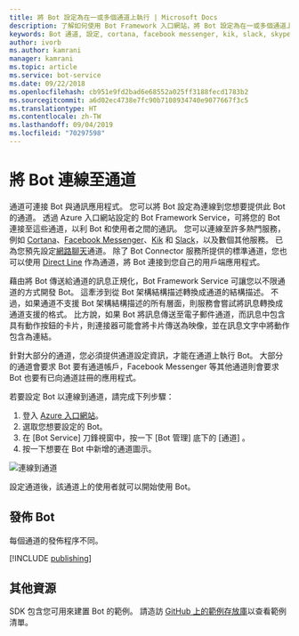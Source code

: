 ```yaml
---
title: 將 Bot 設定為在一或多個通道上執行 | Microsoft Docs
description: 了解如何使用 Bot Framework 入口網站，將 Bot 設定為在一或多個通道上執行。
keywords: Bot 通道, 設定, cortana, facebook messenger, kik, slack, skype, azure 入口網站
author: ivorb
ms.author: kamrani
manager: kamrani
ms.topic: article
ms.service: bot-service
ms.date: 09/22/2018
ms.openlocfilehash: cb951e9fd2bad6e68552a025ff3188fecd1783b2
ms.sourcegitcommit: a6d02ec4738e7fc90b7108934740e9077667f3c5
ms.translationtype: HT
ms.contentlocale: zh-TW
ms.lasthandoff: 09/04/2019
ms.locfileid: "70297598"
---
```

# <a name="connect-a-bot-to-channels"></a>將 Bot 連線至通道

通道可連接 Bot 與通訊應用程式。 您可以將 Bot 設定為連線到您想要提供此 Bot 的通道。 透過 Azure 入口網站設定的 Bot Framework Service，可將您的 Bot 連接至這些通道，以利 Bot 和使用者之間的通訊。 您可以連線至許多熱門服務，例如 [Cortana](bot-service-channel-connect-cortana.md)、[Facebook Messenger](bot-service-channel-connect-facebook.md)、[Kik](bot-service-channel-connect-kik.md) 和 [Slack](bot-service-channel-connect-slack.md)，以及數個其他服務。 已為您預先設定[網路聊天](bot-service-channel-connect-webchat.md)通道。 除了 Bot Connector 服務所提供的標準通道，您也可以使用 [Direct Line](bot-service-channel-connect-directline.md) 作為通道，將 Bot 連接到您自己的用戶端應用程式。

藉由將 Bot 傳送給通道的訊息正規化，Bot Framework Service 可讓您以不限通道的方式開發 Bot。 這牽涉到從 Bot 架構結構描述轉換成通道的結構描述。 不過，如果通道不支援 Bot 架構結構描述的所有層面，則服務會嘗試將訊息轉換成通道支援的格式。 比方說，如果 Bot 將訊息傳送至電子郵件通道，而訊息中包含具有動作按鈕的卡片，則連接器可能會將卡片傳送為映像，並在訊息文字中將動作包含為連結。

針對大部分的通道，您必須提供通道設定資訊，才能在通道上執行 Bot。 大部分的通道會要求 Bot 要有通道帳戶，Facebook Messenger 等其他通道則會要求 Bot 也要有已向通道註冊的應用程式。

若要設定 Bot 以連線到通道，請完成下列步驟：

1. 登入 <a href="https://portal.azure.com" target="_blank">Azure 入口網站</a>。
2. 選取您想要設定的 Bot。
3. 在 [Bot Service] 刀鋒視窗中，按一下 [Bot 管理]  底下的 [通道]  。
4. 按一下想要在 Bot 中新增的通道圖示。

![連線到通道](./media/channels/connect-to-channels.png)

設定通道後，該通道上的使用者就可以開始使用 Bot。

## <a name="publish-a-bot"></a>發佈 Bot

每個通道的發佈程序不同。

[!INCLUDE [publishing](./includes/snippet-publish-to-channel.md)]

## <a name="additional-resources"></a>其他資源

SDK 包含您可用來建置 Bot 的範例。 請造訪 [GitHub 上的範例存放庫](https://github.com/Microsoft/BotBuilder-samples)以查看範例清單。
